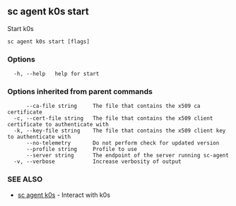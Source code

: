 ## sc agent k0s start

Start k0s

```
sc agent k0s start [flags]
```

### Options

```
  -h, --help   help for start
```

### Options inherited from parent commands

```
      --ca-file string     The file that contains the x509 ca certificate
  -c, --cert-file string   The file that contains the x509 client certificate to authenticate with
  -k, --key-file string    The file that contains the x509 client key to authenticate with
      --no-telemetry       Do not perform check for updated version
      --profile string     Profile to use
      --server string      The endpoint of the server running sc-agent
  -v, --verbose            Increase verbosity of output
```

### SEE ALSO

* [sc agent k0s](sc_agent_k0s.md)	 - Interact with k0s

